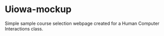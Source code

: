Uiowa-mockup
============

Simple sample course selection webpage created for a Human Computer Interactions class. 
